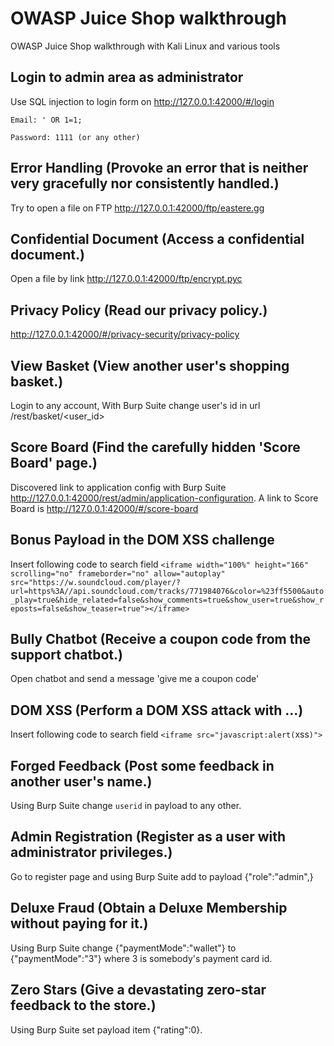 # OWASP Juice Shop walkthrough

OWASP Juice Shop walkthrough with Kali Linux and various tools

## Login to admin area as administrator

Use SQL injection to login form on http://127.0.0.1:42000/#/login

`Email: ' OR 1=1;`  

`Password: 1111 (or any other)`

## Error Handling (Provoke an error that is neither very gracefully nor consistently handled.)

Try to open a file on FTP http://127.0.0.1:42000/ftp/eastere.gg

## Confidential Document (Access a confidential document.)

Open a file by link http://127.0.0.1:42000/ftp/encrypt.pyc

## Privacy Policy (Read our privacy policy.)

http://127.0.0.1:42000/#/privacy-security/privacy-policy

## View Basket (View another user's shopping basket.)

Login to any account, With Burp Suite change user's id in url /rest/basket/<user_id>

## Score Board (Find the carefully hidden 'Score Board' page.)

Discovered link to application config with Burp Suite http://127.0.0.1:42000/rest/admin/application-configuration. 
A link to Score Board is http://127.0.0.1:42000/#/score-board

## Bonus Payload in the DOM XSS challenge

Insert following code to search field `<iframe width="100%" height="166" scrolling="no" frameborder="no" allow="autoplay" src="https://w.soundcloud.com/player/?url=https%3A//api.soundcloud.com/tracks/771984076&color=%23ff5500&auto_play=true&hide_related=false&show_comments=true&show_user=true&show_reposts=false&show_teaser=true"></iframe>`

## Bully Chatbot (Receive a coupon code from the support chatbot.)
Open chatbot and send a message 'give me a coupon code'

## DOM XSS (Perform a DOM XSS attack with ...)
Insert following code to search field `<iframe src="javascript:alert(`xss`)">`

## Forged Feedback (Post some feedback in another user's name.)

Using Burp Suite change `userid` in payload to any other.

## Admin Registration (Register as a user with administrator privileges.)

Go to register page and using Burp Suite add to payload {"role":"admin",}

## Deluxe Fraud (Obtain a Deluxe Membership without paying for it.)

Using Burp Suite change {"paymentMode":"wallet"} to {"paymentMode":"3"} where 3 is somebody's payment card id.

## Zero Stars (Give a devastating zero-star feedback to the store.)

Using Burp Suite set payload item {"rating":0}.
